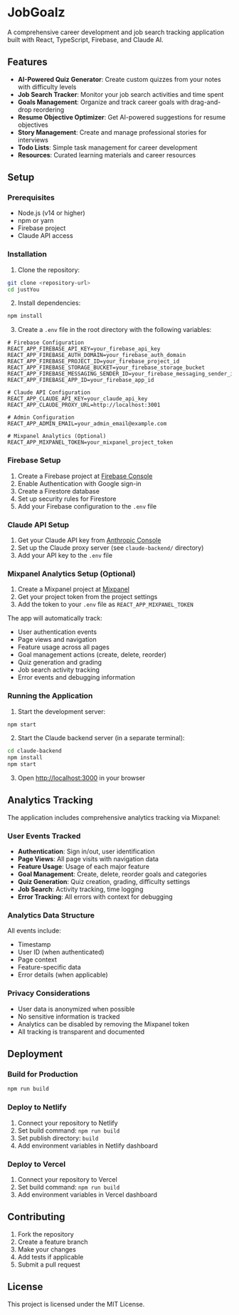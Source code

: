 # JobGoalz

A comprehensive career development and job search tracking application built with React, TypeScript, Firebase, and Claude AI.

## Features

- **AI-Powered Quiz Generator**: Create custom quizzes from your notes with difficulty levels
- **Job Search Tracker**: Monitor your job search activities and time spent
- **Goals Management**: Organize and track career goals with drag-and-drop reordering
- **Resume Objective Optimizer**: Get AI-powered suggestions for resume objectives
- **Story Management**: Create and manage professional stories for interviews
- **Todo Lists**: Simple task management for career development
- **Resources**: Curated learning materials and career resources

## Setup

### Prerequisites

- Node.js (v14 or higher)
- npm or yarn
- Firebase project
- Claude API access

### Installation

1. Clone the repository:
```bash
git clone <repository-url>
cd justYou
```

2. Install dependencies:
```bash
npm install
```

3. Create a `.env` file in the root directory with the following variables:

```env
# Firebase Configuration
REACT_APP_FIREBASE_API_KEY=your_firebase_api_key
REACT_APP_FIREBASE_AUTH_DOMAIN=your_firebase_auth_domain
REACT_APP_FIREBASE_PROJECT_ID=your_firebase_project_id
REACT_APP_FIREBASE_STORAGE_BUCKET=your_firebase_storage_bucket
REACT_APP_FIREBASE_MESSAGING_SENDER_ID=your_firebase_messaging_sender_id
REACT_APP_FIREBASE_APP_ID=your_firebase_app_id

# Claude API Configuration
REACT_APP_CLAUDE_API_KEY=your_claude_api_key
REACT_APP_CLAUDE_PROXY_URL=http://localhost:3001

# Admin Configuration
REACT_APP_ADMIN_EMAIL=your_admin_email@example.com

# Mixpanel Analytics (Optional)
REACT_APP_MIXPANEL_TOKEN=your_mixpanel_project_token
```

### Firebase Setup

1. Create a Firebase project at [Firebase Console](https://console.firebase.google.com/)
2. Enable Authentication with Google sign-in
3. Create a Firestore database
4. Set up security rules for Firestore
5. Add your Firebase configuration to the `.env` file

### Claude API Setup

1. Get your Claude API key from [Anthropic Console](https://console.anthropic.com/)
2. Set up the Claude proxy server (see `claude-backend/` directory)
3. Add your API key to the `.env` file

### Mixpanel Analytics Setup (Optional)

1. Create a Mixpanel project at [Mixpanel](https://mixpanel.com/)
2. Get your project token from the project settings
3. Add the token to your `.env` file as `REACT_APP_MIXPANEL_TOKEN`

The app will automatically track:
- User authentication events
- Page views and navigation
- Feature usage across all pages
- Goal management actions (create, delete, reorder)
- Quiz generation and grading
- Job search activity tracking
- Error events and debugging information

### Running the Application

1. Start the development server:
```bash
npm start
```

2. Start the Claude backend server (in a separate terminal):
```bash
cd claude-backend
npm install
npm start
```

3. Open [http://localhost:3000](http://localhost:3000) in your browser

## Analytics Tracking

The application includes comprehensive analytics tracking via Mixpanel:

### User Events Tracked

- **Authentication**: Sign in/out, user identification
- **Page Views**: All page visits with navigation data
- **Feature Usage**: Usage of each major feature
- **Goal Management**: Create, delete, reorder goals and categories
- **Quiz Generation**: Quiz creation, grading, difficulty settings
- **Job Search**: Activity tracking, time logging
- **Error Tracking**: All errors with context for debugging

### Analytics Data Structure

All events include:
- Timestamp
- User ID (when authenticated)
- Page context
- Feature-specific data
- Error details (when applicable)

### Privacy Considerations

- User data is anonymized when possible
- No sensitive information is tracked
- Analytics can be disabled by removing the Mixpanel token
- All tracking is transparent and documented

## Deployment

### Build for Production

```bash
npm run build
```

### Deploy to Netlify

1. Connect your repository to Netlify
2. Set build command: `npm run build`
3. Set publish directory: `build`
4. Add environment variables in Netlify dashboard

### Deploy to Vercel

1. Connect your repository to Vercel
2. Set build command: `npm run build`
3. Add environment variables in Vercel dashboard

## Contributing

1. Fork the repository
2. Create a feature branch
3. Make your changes
4. Add tests if applicable
5. Submit a pull request

## License

This project is licensed under the MIT License.
